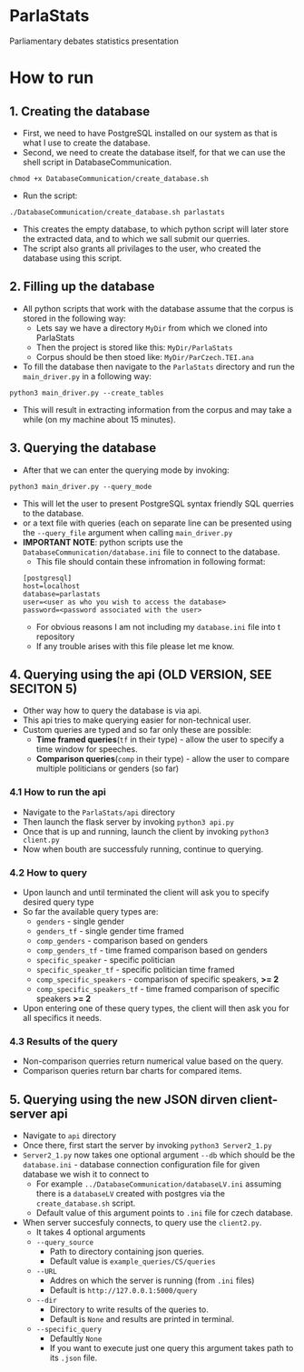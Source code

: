 # ParlaStats
Parliamentary debates statistics presentation
# How to run
## 1. Creating the database
- First, we need to have PostgreSQL installed on our system as that is what I use to create the database.
- Second, we need to create the database itself, for that we can use the shell script in DatabaseCommunication.
 ```shell
 chmod +x DatabaseCommunication/create_database.sh
 ```
 - Run the script:
 ```shell
 ./DatabaseCommunication/create_database.sh parlastats
 ```
 - This creates the empty database, to which python script will later store the extracted data,
 and to which we sall submit our querries.
 - The script also grants all privilages to the user, who created the database using this script.
 ## 2. Filling up the database
 - All python scripts that work with the database assume that the corpus is stored in the following way:
	- Lets say we have a directory `MyDir` from which we cloned into ParlaStats
	- Then the project is stored like this: `MyDir/ParlaStats`
	- Corpus should be then stoed like: `MyDir/ParCzech.TEI.ana`
- To fill the database then navigate to the `ParlaStats` directory and run the `main_driver.py` in a following way:
```shell
python3 main_driver.py --create_tables
```
- This will result in extracting information from the corpus and may take a while (on my machine about 15 minutes).
## 3. Querying the database
- After that we can enter the querying mode by invoking:
```shell
python3 main_driver.py --query_mode 
```
- This will let the user to present PostgreSQL syntax friendly SQL querries to the database.
- or a text file with queries (each on separate line can be presented using the `--query_file` argument when calling `main_driver.py`
- **IMPORTANT NOTE**: python scripts use the `DatabaseCommunication/database.ini` file to connect to the database.
	- This file should contain these infromation in following format:
	```
	[postgresql]
	host=localhost
	database=parlastats
	user=<user as who you wish to access the database>
	password=<password associated with the user>
	```
	- For obvious reasons I am not including my `database.ini` file into t
	  repository
	- If any trouble arises with this file please let me know.
## 4. Querying using the api (OLD VERSION, SEE SECITON 5)
- Other way how to query the database is via api.
- This api tries to make querying easier for non-technical user.
- Custom queries are typed and so far only these are possible:
	- **Time framed queries**(`tf` in their type) - allow the user to specify a time window for speeches.
	- **Comparison queries**(`comp` in their type) - allow the user to compare multiple politicians or genders (so far)
### 4.1 How to run the api
- Navigate to the `ParlaStats/api` directory
- Then launch the flask server by invoking `python3 api.py`
- Once that is up and running, launch the client by invoking `python3 client.py`
- Now when bouth are successfuly running, continue to querying.
### 4.2 How to query 
- Upon launch and until terminated the client will ask you to specify desired query type
- So far the available query types are:
	- `genders` - single gender
	- `genders_tf` - single gender time framed
	- `comp_genders` - comparison based on genders
	- `comp_genders_tf` - time framed comparison based on genders
	- `specific_speaker` - specific politician
	- `specific_speaker_tf` - specific politician time framed
	- `comp_specific_speakers` - comparison of specific speakers, **>= 2**
	- `comp_specific_speakers_tf` - time framed comparison of specific speakers **>= 2**
- Upon entering one of these query types, the client will then ask you for all specifics it needs.
### 4.3 Results of the query
- Non-comparison querries return numerical value based on the query.
- Comparison queries return bar charts for compared items.

## 5. Querying using the new JSON dirven client-server api
- Navigate to `api` directory
- Once there, first start the server by invoking `python3 Server2_1.py`
- `Server2_1.py` now takes one optional argument `--db` which should be the `database.ini` - database connection
  configuration file for given database we wish it to connect to
	- For example `../DatabaseCommunication/databaseLV.ini` assuming there is a `databaseLV` created 
	  with postgres via the `create_database.sh` script.
	- Default value of this argument points to `.ini` file for czech database.
- When server succesfuly connects, to query use the `client2.py`.
	- It takes 4 optional arguments
	- `--query_source`
		- Path to directory containing json queries.
		- Default value is `example_queries/CS/queries`
	- `--URL`
		- Addres on which the server is running (from `.ini` files)
		- Default is `http://127.0.0.1:5000/query`
	- `--dir`
		- Directory to write results of the queries to.
		- Default is `None` and results are printed in terminal.
	- `--specific_query`
		- Defaultly `None`
		- If you want to execute just one query this argument takes path to its `.json` file.

